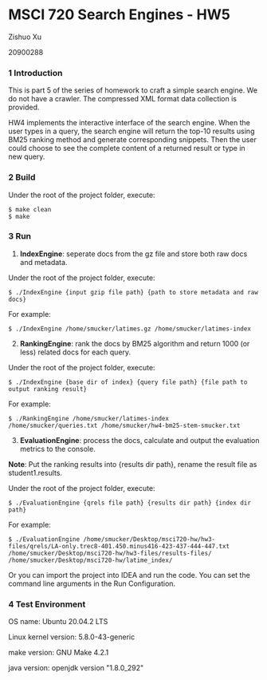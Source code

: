 # MSCI 720 Search Engines - HW5

Zishuo Xu

20900288

### 1 Introduction

This is part 5 of the series of homework to craft a simple search engine. We do not have a crawler. The compressed XML format data collection is provided.

HW4 implements the interactive interface of the search engine. When the user types in a query, the search engine will return the top-10 results using BM25 ranking method and generate corresponding snippets. Then the user could choose to see the complete content of a returned result or type in new query.

### 2 Build

Under the root of the project folder, execute:

```
$ make clean
$ make
```

### 3 Run

1) **IndexEngine**: seperate docs from the gz file and store both raw docs and metadata.

Under the root of the project folder, execute:

```
$ ./IndexEngine {input gzip file path} {path to store metadata and raw docs}
```

For example:

```
$ ./IndexEngine /home/smucker/latimes.gz /home/smucker/latimes-index
```

2) **RankingEngine**: rank the docs by BM25 algorithm and return 1000 (or less) related docs for each query.

Under the root of the project folder, execute:

```
$ ./IndexEngine {base dir of index} {query file path} {file path to output ranking result}
```

For example:

```
$ ./RankingEngine /home/smucker/latimes-index /home/smucker/queries.txt /home/smucker/hw4-bm25-stem-smucker.txt
```

3) **EvaluationEngine**: process the docs, calculate and output the evaluation metrics to the console. 

**Note**: Put the ranking results into {results dir path}, rename the result file as student1.results.

Under the root of the project folder, execute:

```
$ ./EvaluationEngine {qrels file path} {results dir path} {index dir path}
```

For example:

```
$ ./EvaluationEngine /home/smucker/Desktop/msci720-hw/hw3-files/qrels/LA-only.trec8-401.450.minus416-423-437-444-447.txt /home/smucker/Desktop/msci720-hw/hw3-files/results-files/ /home/smucker/Desktop/msci720-hw/latime_index/
```

Or you can import the project into IDEA and run the code. You can set the command line arguments in the Run Configuration.

### 4 Test Environment

OS name: Ubuntu 20.04.2 LTS

Linux kernel version: 5.8.0-43-generic

make version: GNU Make 4.2.1

java version: openjdk version "1.8.0_292"

